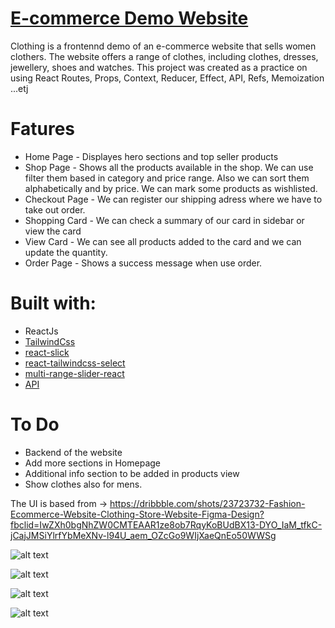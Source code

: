# [E-commerce Demo Website](https://online-store24.netlify.app/)

Clothing is a frontennd demo of an e-commerce website that sells women clothers. The website offers a range of clothes, including clothes, dresses, jewellery, shoes and watches. This project was created as a practice on using React Routes, Props, Context, Reducer, Effect, API, Refs, Memoization ...etj

# Fatures

- Home Page - Displayes hero sections and top seller products
- Shop Page - Shows all the products available in the shop. We can use filter them based in category and price range. Also we can sort them alphabetically and by price.
  We can mark some products as wishlisted.
- Checkout Page - We can register our shipping adress where we have to take out order.
- Shopping Card - We can check a summary of our card in sidebar or view the card
- View Card - We can see all products added to the card and we can update the quantity.
- Order Page - Shows a success message when use order.

# Built with:

- ReactJs
- [TailwindCss](https://tailwindcss.com/)
- [react-slick](https://react-slick.neostack.com/)
- [react-tailwindcss-select](https://www.npmjs.com/package/react-tailwindcss-select)
- [multi-range-slider-react](https://www.npmjs.com/package/multi-range-slider-react)
- [API](https://dummyjson.com/docs/products#products-all)

# To Do

- Backend of the website
- Add more sections in Homepage
- Additional info section to be added in products view
- Show clothes also for mens.

The UI is based from -> https://dribbble.com/shots/23723732-Fashion-Ecommerce-Website-Clothing-Store-Website-Figma-Design?fbclid=IwZXh0bgNhZW0CMTEAAR1ze8ob7RqyKoBUdBX13-DYO_IaM_tfkC-jCajJMSiYlrfYbMeXNv-l94U_aem_OZcGo9WIjXaeQnEo50WWSg

![alt text](https://github.com/dorisashehi/shoppingCart/blob/main/src/assets/images/photo1.png?raw=true)

![alt text](https://github.com/dorisashehi/shoppingCart/blob/main/src/assets/images/photo2.png?raw=true)

![alt text](https://github.com/dorisashehi/shoppingCart/blob/main/src/assets/images/photo4.png?raw=true)

![alt text](https://github.com/dorisashehi/shoppingCart/blob/main/src/assets/images/photo5.png?raw=true)

